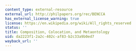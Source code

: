 ```yaml
---
content_type: external-resource
external_url: http://philpapers.org/rec/BENCCA
has_external_license_warning: true
license: https://en.wikipedia.org/wiki/All_rights_reserved
status: ''
title: Composition, Colocation, and Metaontology
uid: da2223f1-2a2c-402c-af83-b2c33a9b0ed7
wayback_url: ''
---
```

